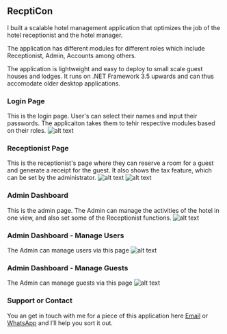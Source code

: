 ## RecptiCon

I built a scalable hotel management application that optimizes the job of the hotel receptionist and the hotel manager.

The application has different modules for different roles which include Receptionist, Admin, Accounts among others.

The application is lightweight and easy to deploy to small scale guest houses and lodges. It runs on .NET Framework 3.5 upwards and can thus accomodate older desktop applications.

### Login Page

This is the login page. User's can select their names and input their passwords. The applicaiton takes them to tehir respective modules based on their roles.
![alt text](https://github.com/paulonevrything/ReceptiCon/blob/datanomics/Screenshots/rece.PNG)

### Receptionist Page

This is the receptionist's page where they can reserve a room for a guest and generate a receipt for the guest. It also shows the tax feature, which can be set by the administrator.
![alt text](https://github.com/paulonevrything/ReceptiCon/blob/datanomics/Screenshots/recept.PNG)
![alt text](https://github.com/paulonevrything/ReceptiCon/blob/datanomics/Screenshots/recepti.PNG)


### Admin Dashboard

This is the admin page. The Admin can manage the activities of the hotel in one view, and also set some of the Receptionist functions.
![alt text](https://github.com/paulonevrything/ReceptiCon/blob/datanomics/Screenshots/recep.PNG)

### Admin Dashboard - Manage Users

The Admin can manage users via this page
![alt text](https://github.com/paulonevrything/ReceptiCon/blob/datanomics/Screenshots/receptic.PNG)

### Admin Dashboard - Manage Guests

The Admin can manage guests via this page
![alt text](https://github.com/paulonevrything/ReceptiCon/blob/datanomics/Screenshots/receptico.PNG)


### Support or Contact

You an get in touch with me for a piece of this application here [Email](mailto:pauoolabisi@gmail.com) or [WhatsApp](https://api.whatsapp.com/send?phone=2348161349905) and I’ll help you sort it out.

